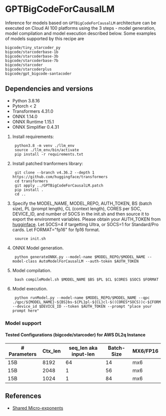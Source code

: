 # GPTBigCodeForCausalLM 
Inference for models based on `GPTBigCodeForCausalLM` architecture can be executed on Cloud AI 100 platforms using the 3 steps - model generation, model compilation and model execution described below. Some examples of models supported by this recipe are 
    
    bigcode/tiny_starcoder_py
    bigcode/starcoderbase-1b
    bigcode/starcoderbase-3b
    bigcode/starcoderbase-7b
    bigcode/starcoder
    bigcode/starcoderplus
    bigcode/gpt_bigcode-santacoder


## Dependencies and versions

- Python 3.8.16
- Pytorch < 2
- Transformers 4.31.0
- ONNX 1.14.0
- ONNX Runtime 1.15.1
- ONNX Simplifier 0.4.31


1. Install requirements:

        python3.8 -m venv ./llm_env
        source ./llm_env/bin/activate
        pip install -r requirements.txt

2. Install patched tranformers library:

        git clone --branch v4.36.2 --depth 1 https://github.com/huggingface/transformers
        cd transformers
        git apply ../GPTBigCodeForCausalLM.patch
        pip install .
        cd ..
        
3. Specify the MODEL_NAME, MODEL_REPO, AUTH_TOKEN, BS (batch size), PL (prompt length), CL (context length), CORES per SOC, DEVICE_ID, and number of SOCS in the init.sh and then source it to export the environment variables. Please obtain your AUTH_TOKEN from [hugginface](https://huggingface.co/settings/tokens). Let SOCS=4 if targetting Ultra, or SOCS=1 for Standard/Pro cards. Let FORMAT="fp16" for fp16 format.

        source init.sh

5. ONNX Model generation. 
		
        python generateONNX.py --model-name $MODEL_REPO/$MODEL_NAME --model-class AutoModelForCausalLM --auth-token $AUTH_TOKEN

6. Model compilation.
	
        bash compileModel.sh $MODEL_NAME $BS $PL $CL $CORES $SOCS $FORMAT
        
7. Model execution.

        python runModel.py --model-name $MODEL_REPO/$MODEL_NAME --qpc ./qpc/${MODEL_NAME}-${BS}bs-${PL}pl-${CL}cl-$((CORES*SOCS))c-${FORMAT} --device_id $DEVICE_ID --token $AUTH_TOKEN --prompt "place your prompt here"


### Model support  
  
#### Tested Configurations (bigcode/starcoder) for AWS DL2q Instance 
|# Parameters | Ctx_len  | seq_len aka input-len | Batch-Size | MX6/FP16 | 
| ------ | ------------- | ------------- | ----------------- | -------- | 
|15B | 8192  | 64  | 14 | mx6 | 
|15B | 2048  | 1  | 56 | mx6 | 
|15B | 1024  | 1  | 84 | mx6 | 


## References 
- [Shared Micro-exponents](https://arxiv.org/abs/2302.08007)

